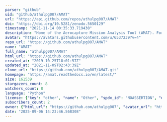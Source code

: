 ```yaml
---
parser: "github"
uid: "github/athulpg007/AMAT"
url: "https://api.github.com/repos/athulpg007/AMAT"
doi: "https://doi.org/10.5281/zenodo.5650129"
timestamp: "2021-11-14 00:35:33.719430"
description: "Home of the Aerocapture Mission Analysis Tool (AMAT). For project documentation visit:"
avatar: "https://avatars.githubusercontent.com/u/6537239?v=4"
repo_url: "https://github.com/athulpg007/AMAT"
name: "AMAT"
full_name: "athulpg007/AMAT"
html_url: "https://github.com/athulpg007/AMAT"
created_at: "2019-10-25T18:01:57Z"
updated_at: "2021-11-09T02:43:39Z"
clone_url: "https://github.com/athulpg007/AMAT.git"
homepage: "https://amat.readthedocs.io/en/latest/"
size: 161539
stargazers_count: 8
watchers_count: 8
language: "Python"
license: {"key": "other", "name": "Other", "spdx_id": "NOASSERTION", "url": null, "node_id": "MDc6TGljZW5zZTA="}
subscribers_count: 2
owner: {"html_url": "https://github.com/athulpg007", "avatar_url": "https://avatars.githubusercontent.com/u/6537239?v=4", "login": "athulpg007", "type": "User"}
date: "2025-09-06 14:23:46.568308"
---
```

